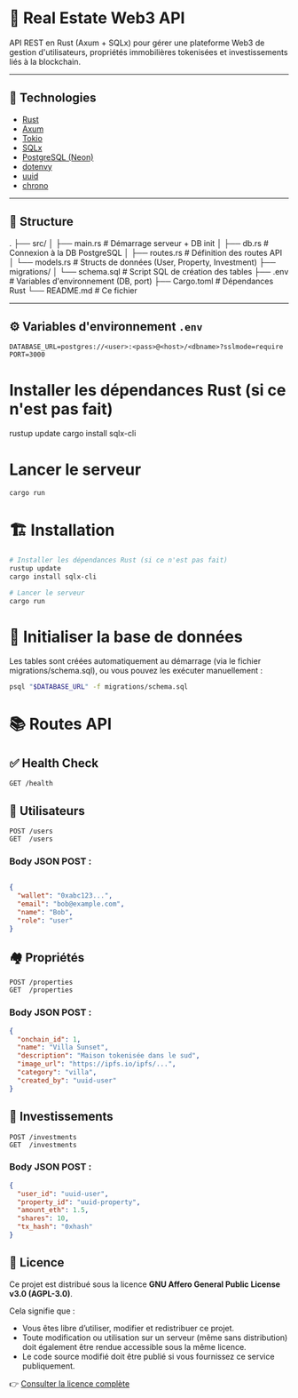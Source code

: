 # 🧱 Real Estate Web3 API

API REST en Rust (Axum + SQLx) pour gérer une plateforme Web3 de gestion d'utilisateurs, propriétés immobilières tokenisées et investissements liés à la blockchain.

---

## 🚀 Technologies

- [Rust](https://www.rust-lang.org/)
- [Axum](https://docs.rs/axum/latest/axum/)
- [Tokio](https://tokio.rs/)
- [SQLx](https://docs.rs/sqlx/)
- [PostgreSQL (Neon)](https://neon.tech/)
- [dotenvy](https://docs.rs/dotenvy)
- [uuid](https://docs.rs/uuid)
- [chrono](https://docs.rs/chrono)

---

## 📁 Structure

.
├── src/
│ ├── main.rs # Démarrage serveur + DB init
│ ├── db.rs # Connexion à la DB PostgreSQL
│ ├── routes.rs # Définition des routes API
│ └── models.rs # Structs de données (User, Property, Investment)
├── migrations/
│ └── schema.sql # Script SQL de création des tables
├── .env # Variables d'environnement (DB, port)
├── Cargo.toml # Dépendances Rust
└── README.md # Ce fichier


---

## ⚙️ Variables d'environnement `.env`

```env
DATABASE_URL=postgres://<user>:<pass>@<host>/<dbname>?sslmode=require
PORT=3000
```


# Installer les dépendances Rust (si ce n'est pas fait)
rustup update
cargo install sqlx-cli

# Lancer le serveur
```bash
cargo run
```


# 🏗️ Installation
```bash
# Installer les dépendances Rust (si ce n'est pas fait)
rustup update
cargo install sqlx-cli

# Lancer le serveur
cargo run
```

# 🔧 Initialiser la base de données
Les tables sont créées automatiquement au démarrage (via le fichier migrations/schema.sql), ou vous pouvez les exécuter manuellement :

```bash
psql "$DATABASE_URL" -f migrations/schema.sql
```

# 📚 Routes API
## ✅ Health Check

```http
GET /health
```

## 👤 Utilisateurs
```http
POST /users
GET  /users
```

### Body JSON POST :

```json

{
  "wallet": "0xabc123...",
  "email": "bob@example.com",
  "name": "Bob",
  "role": "user"
}
```

## 🏘️ Propriétés
```http
POST /properties
GET  /properties
```

### Body JSON POST :

```json
{
  "onchain_id": 1,
  "name": "Villa Sunset",
  "description": "Maison tokenisée dans le sud",
  "image_url": "https://ipfs.io/ipfs/...",
  "category": "villa",
  "created_by": "uuid-user"
}
```

## 💸 Investissements
```http
POST /investments
GET  /investments
```

### Body JSON POST :

```json
{
  "user_id": "uuid-user",
  "property_id": "uuid-property",
  "amount_eth": 1.5,
  "shares": 10,
  "tx_hash": "0xhash"
}
```

## 📄 Licence

Ce projet est distribué sous la licence **GNU Affero General Public License v3.0 (AGPL-3.0)**.

Cela signifie que :
- Vous êtes libre d’utiliser, modifier et redistribuer ce projet.
- Toute modification ou utilisation sur un serveur (même sans distribution) doit également être rendue accessible sous la même licence.
- Le code source modifié doit être publié si vous fournissez ce service publiquement.

👉 [Consulter la licence complète](https://www.gnu.org/licenses/agpl-3.0.html)
